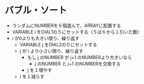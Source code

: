 # バブル・ソート

- ランダムにNUMBERを６個選んで、ARRAYに配置する
- VARIABLE i をDIAL1の５にセットする（５は６から１引いた数）
- i が0よりも大きい限り、繰り返す
    - VARIABLE j をDIAL2の０にセットする
    - j が i より小さい限り、繰り返す
        - もし j のNUMBER が j+1 のNUMBERより大きいなら
            - j のNUMBER と j+1 のNUMBERを交換する
        - j を１増やす
    -  i を１減らす
